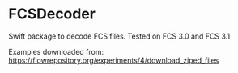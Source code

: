# FCSDecoder

Swift package to decode FCS files. Tested on FCS 3.0 and FCS 3.1

Examples downloaded from: https://flowrepository.org/experiments/4/download_ziped_files
